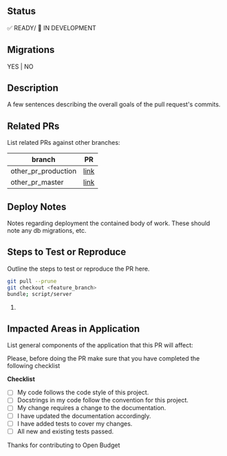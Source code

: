 <!--- Provide a general summary of your changes in the Title above -->
## Status
:white_check_mark: READY/ :wrench: IN DEVELOPMENT

## Migrations
YES | NO

## Description
A few sentences describing the overall goals of the pull request's commits.

## Related PRs
List related PRs against other branches:

branch | PR
------ | ------
other_pr_production | [link]()
other_pr_master | [link]()

## Deploy Notes
Notes regarding deployment the contained body of work.  These should note any
db migrations, etc.

## Steps to Test or Reproduce
Outline the steps to test or reproduce the PR here.

```sh
git pull --prune
git checkout <feature_branch>
bundle; script/server
```

1. 

## Impacted Areas in Application
List general components of the application that this PR will affect:


Please, before doing the PR make sure that you have completed the following checklist

**Checklist**
- [ ] My code follows the code style of this project.
- [ ] Docstrings in my code follow the convention for this project.
- [ ] My change requires a change to the documentation.
- [ ] I have updated the documentation accordingly.
- [ ] I have added tests to cover my changes.
- [ ] All new and existing tests passed.

Thanks for contributing to Open Budget
